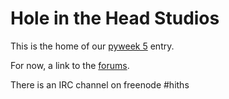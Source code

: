 # Hole in the Head Studios #

This is the home of our [pyweek 5](http://www.pyweek.org/5/) entry.

For now, a link to the [forums](http://holeintheheadstudios.ipbfree.com/).

There is an IRC channel on freenode #hiths